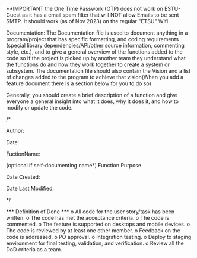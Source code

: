 **IMPORTANT the One Time Passwork (OTP) does not work on ESTU-Guest as it has a email spam filter that will NOT allow Emails to be sent SMTP. It should work (as of Nov 2023) on the regular "ETSU" Wifi

Documentation:
The Documentation file is used to document anything in a program/project that has specific formatting, and coding requirements (special library dependencies/API/other source information, commenting style, etc.), and to give a general overview of the functions added to the code so if the project is picked up by another team they understand what the functions do and how they work together to create a system or subsystem. The documentation file should also contain the Vision and a list of changes added to the program to achieve that vision(When you add a feature document there is a section below for you to do so)

Generally, you should create a brief description of a function and give everyone a general insight into what it does, why it does it, and how to modify or update the code.

/*

Author:

Date:

FuctionName:

(optional if self-documenting name*) Function Purpose

Date Created:

Date Last Modified:

*/


*** Definition of Done ***
o    All code for the user story/task has been written.
o    The code has met the acceptance criteria.
o    The code is commented. 
o    The feature is supported on desktops and mobile devices.
o    The code is reviewed by at least one other member.
o    Feedback on the code is addressed. 
o    PO approval.
o    Integration testing.
o    Deploy to staging environment for final testing, validation, and verification. 
o    Review all the DoD criteria as a team.
